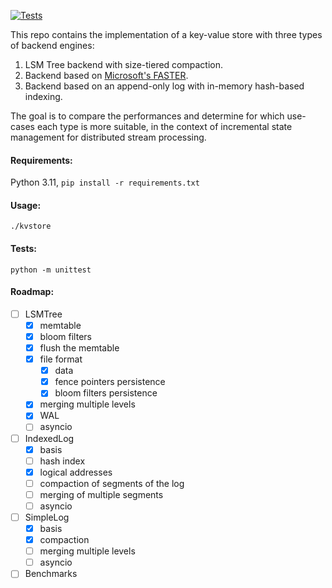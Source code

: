 [![Tests](https://github.com/nikosgavalas/kvstore/actions/workflows/run_tests.yml/badge.svg)](https://github.com/nikosgavalas/kvstore/actions/workflows/run_tests.yml)

This repo contains the implementation of a key-value store with three types of backend engines:
1. LSM Tree backend with size-tiered compaction.
2. Backend based on [Microsoft's FASTER](https://microsoft.github.io/FASTER/docs/td-research-papers/).
3. Backend based on an append-only log with in-memory hash-based indexing.

The goal is to compare the performances and determine for which use-cases each type is more suitable, in the context of incremental state management for distributed stream processing.

#### Requirements:

Python 3.11, `pip install -r requirements.txt`

#### Usage:

`./kvstore`

#### Tests:

`python -m unittest`

#### Roadmap:

- [ ] LSMTree
  - [x] memtable
  - [x] bloom filters
  - [x] flush the memtable
  - [x] file format
    - [x] data
    - [x] fence pointers persistence
    - [x] bloom filters persistence
  - [x] merging multiple levels
  - [x] WAL
  - [ ] asyncio
- [ ] IndexedLog
  - [x] basis
  - [ ] hash index
  - [x] logical addresses
  - [ ] compaction of segments of the log
  - [ ] merging of multiple segments
  - [ ] asyncio
- [ ] SimpleLog
  - [x] basis
  - [x] compaction
  - [ ] merging multiple levels
  - [ ] asyncio
- [ ] Benchmarks
